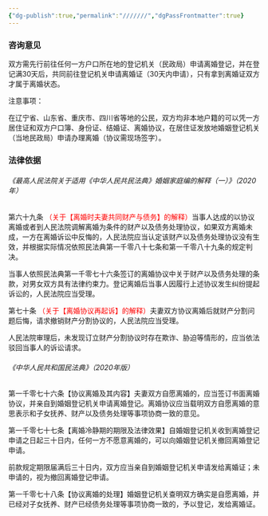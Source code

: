 ```yaml
---
{"dg-publish":true,"permalink":"///////","dgPassFrontmatter":true}
---
```


### 咨询意见

双方需先行前往任何一方户口所在地的登记机关（民政局）申请离婚登记，并在登记满30天后，共同前往登记机关申请离婚证（30天内申请），只有拿到离婚证双方才属于离婚状态。

注意事项：

在辽宁省、山东省、重庆市、四川省等地的公民，双方均非本地户籍的可以凭一方居住证和双方户口簿、身份证、结婚证、离婚协议，在居住证发放地婚姻登记机关（当地民政局）申请办理离婚（协议需现场签字）。

  

### 法律依据

###### 《最高人民法院关于适用《中华人民共民法典》婚姻家庭编的解释（一）》（2020年）

第六十九条 <font color="#ff0000">（关于【离婚时夫妻共同财产与债务】的解释）</font>当事人达成的以协议离婚或者到人民法院调解离婚为条件的财产以及债务处理协议，如果双方离婚未成，一方在离婚诉讼中反悔的，人民法院应当认定该财产以及债务处理协议没有生效，并根据实际情况依照民法典第一千零八十七条和第一千零八十九条的规定判决。

当事人依照民法典第一千零七十六条签订的离婚协议中关于财产以及债务处理的条款，对男女双方具有法律约束力。登记离婚后当事人因履行上述协议发生纠纷提起诉讼的，人民法院应当受理。

第七十条 <font color="#ff0000">（关于【离婚协议再起诉】的解释）</font>夫妻双方协议离婚后就财产分割问题后悔，请求撤销财产分割协议的，人民法院应当受理。

人民法院审理后，未发现订立财产分割协议时存在欺诈、胁迫等情形的，应当依法驳回当事人的诉讼请求。

###### 《中华人民共和国民法典》（2020年版）

第一千零七十六条【协议离婚及其内容】夫妻双方自愿离婚的，应当签订书面离婚协议，并亲自到婚姻登记机关申请离婚登记。离婚协议应当载明双方自愿离婚的意思表示和子女抚养、财产以及债务处理等事项协商一致的意见。

第一千零七十七条【离婚冷静期的期限及法律效果】自婚姻登记机关收到离婚登记申请之日起三十日内，任何一方不愿意离婚的，可以向婚姻登记机关撤回离婚登记申请。

前款规定期限届满后三十日内，双方应当亲自到婚姻登记机关申请发给离婚证；未申请的，视为撤回离婚登记申请。

第一千零七十八条【协议离婚的处理】婚姻登记机关查明双方确实是自愿离婚，并已经对子女抚养、财产已经债务处理等事项协商一致的，予以登记，发给离婚证。